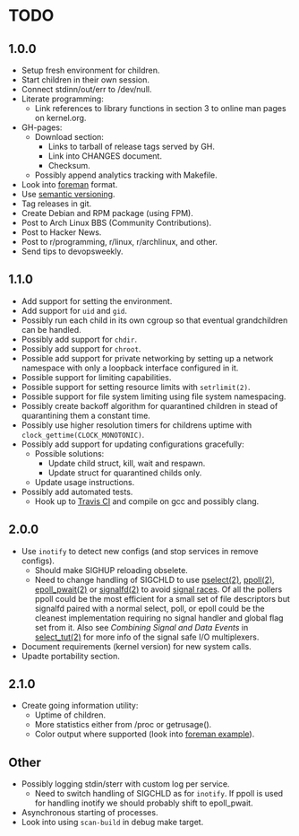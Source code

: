 TODO
====

1.0.0
-----

* Setup fresh environment for children.
* Start children in their own session.
* Connect stdinn/out/err to /dev/null.
* Literate programming:
  - Link references to library functions in section 3 to online man pages
    on kernel.org.
* GH-pages:
  - Download section:
      - Links to tarball of release tags served by GH.
      - Link into CHANGES document.
      - Checksum.
  - Possibly append analytics tracking with Makefile.
* Look into [foreman][] format.
* Use [semantic versioning][semantic].
* Tag releases in git.
* Create Debian and RPM package (using FPM).
* Post to Arch Linux BBS (Community Contributions).
* Post to Hacker News.
* Post to r/programming, r/linux, r/archlinux, and other.
* Send tips to devopsweekly.


1.1.0
-----

* Add support for setting the environment.
* Add support for `uid` and `gid`.
* Possibly run each child in its own cgroup so that eventual grandchildren
  can be handled.
* Possibly add support for `chdir`.
* Possibly add support for `chroot`.
* Possible add support for private networking by setting up a network
  namespace with only a loopback interface configured in it.
* Possible support for limiting capabilities.
* Possible support for setting resource limits with `setrlimit(2)`.
* Possible support for file system limiting using file system namespacing.
* Possibly create backoff algorithm for quarantined children in stead of
  quarantining them a constant time.
* Possibly use higher resolution timers for childrens uptime with
  `clock_gettime(CLOCK_MONOTONIC)`.
* Possibly add support for updating configurations gracefully:
  - Possible solutions:
    - Update child struct, kill, wait and respawn.
    - Update struct for quarantined childs only.
  - Update usage instructions.
* Possibly add automated tests.
  - Hook up to [Travis CI][travis] and compile on gcc and possibly clang.


2.0.0
-----

* Use `inotify` to detect new configs (and stop services in remove configs).
  - Should make SIGHUP reloading obselete.
  - Need to change handling of SIGCHLD to use [pselect(2)][pselect],
    [ppoll(2)][ppoll], [epoll_pwait(2)][epoll] or [signalfd(2)][signalfd] to
    avoid [signal races][race]. Of all the pollers ppoll could be the most
    efficient for a small set of file descriptors but signalfd paired with
    a normal select, poll, or epoll could be the cleanest implementation
    requiring no signal handler and global flag set from it. Also
    see *Combining Signal and Data Events* in [select_tut(2)][select_tut]
    for more info of the signal safe I/O multiplexers.
* Document requirements (kernel version) for new system calls.
* Upadte portability section.


2.1.0
-----

* Create going information utility:
  - Uptime of children.
  - More statistics either from /proc or getrusage().
  - Color output where supported (look into [foreman example][colors]).


Other
-----

* Possibly logging stdin/sterr with custom log per service.
  - Need to switch handling of SIGCHLD as for `inotify`. If ppoll is used
    for handling inotify we should probably shift to epoll_pwait.
* Asynchronous starting of processes.
* Look into using `scan-build` in debug make target.


[foreman]: http://ddollar.github.com/foreman/
[semantic]: http://semver.org/
[travis]: https://groups.google.com/forum/#!msg/travis-ci/z9JNDGjKz-8/tRL0BpdSY24J
[pselect]: http://www.kernel.org/doc/man-pages/online/pages/man2/select.2.html
[ppoll]: http://www.kernel.org/doc/man-pages/online/pages/man2/poll.2.html
[epoll]: http://www.kernel.org/doc/man-pages/online/pages/man2/epoll_wait.2.html
[signalfd]: http://www.kernel.org/doc/man-pages/online/pages/man2/signalfd.2.html
[race]: http://www.linuxprogrammingblog.com/code-examples/using-pselect-to-avoid-a-signal-race
[select_tut]: http://www.kernel.org/doc/man-pages/online/pages/man2/select_tut.2.html
[colors]: http://wynnnetherland.com/journal/a-stylesheet-author-s-guide-to-terminal-colors
